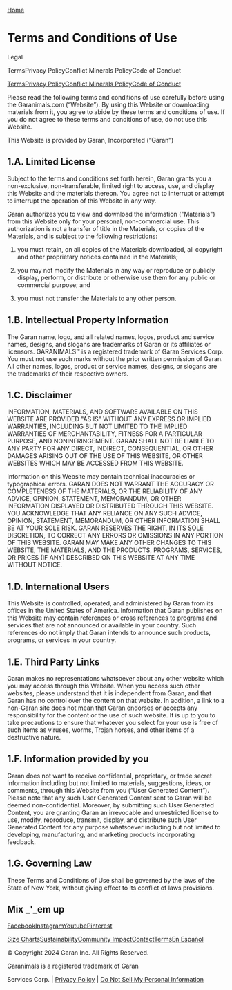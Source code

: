 [Home](https://www.garanimals.com/)

Terms and Conditions of Use
===========================

Legal

TermsPrivacy PolicyConflict Minerals PolicyCode of Conduct

[Terms](https://www.garanimals.com/terms-and-conditions)[Privacy Policy](https://www.garanimals.com/privacy-policy)[Conflict Minerals Policy](https://www.garanimals.com/conflict-minerals-policy)[Code of Conduct](https://www.garanimals.com/code-of-conduct)

Please read the following terms and conditions of use carefully before using the Garanimals.com (“Website”). By using this Website or downloading materials from it, you agree to abide by these terms and conditions of use. If you do not agree to these terms and conditions of use, do not use this Website.

This Website is provided by Garan, Incorporated (“Garan”)

1.A. Limited License
--------------------

Subject to the terms and conditions set forth herein, Garan grants you a non-exclusive, non-transferable, limited right to access, use, and display this Website and the materials thereon. You agree not to interrupt or attempt to interrupt the operation of this Website in any way.

Garan authorizes you to view and download the information ("Materials") from this Website only for your personal, non-commercial use. This authorization is not a transfer of title in the Materials, or copies of the Materials, and is subject to the following restrictions:

1. you must retain, on all copies of the Materials downloaded, all copyright and other proprietary notices contained in the Materials;
    
2. you may not modify the Materials in any way or reproduce or publicly display, perform, or distribute or otherwise use them for any public or commercial purpose; and
    
3. you must not transfer the Materials to any other person.
    

1.B. Intellectual Property Information
--------------------------------------

The Garan name, logo, and all related names, logos, product and service names, designs, and slogans are trademarks of Garan or its affiliates or licensors. GARANIMALS™ is a registered trademark of Garan Services Corp. You must not use such marks without the prior written permission of Garan. All other names, logos, product or service names, designs, or slogans are the trademarks of their respective owners.

1.C. Disclaimer
---------------

INFORMATION, MATERIALS, AND SOFTWARE AVAILABLE ON THIS WEBSITE ARE PROVIDED "AS IS" WITHOUT ANY EXPRESS OR IMPLIED WARRANTIES, INCLUDING BUT NOT LIMITED TO THE IMPLIED WARRANTIES OF MERCHANTABILITY, FITNESS FOR A PARTICULAR PURPOSE, AND NONINFRINGEMENT. GARAN SHALL NOT BE LIABLE TO ANY PARTY FOR ANY DIRECT, INDIRECT, CONSEQUENTIAL, OR OTHER DAMAGES ARISING OUT OF THE USE OF THIS WEBSITE, OR OTHER WEBSITES WHICH MAY BE ACCESSED FROM THIS WEBSITE.

Information on this Website may contain technical inaccuracies or typographical errors. GARAN DOES NOT WARRANT THE ACCURACY OR COMPLETENESS OF THE MATERIALS, OR THE RELIABILITY OF ANY ADVICE, OPINION, STATEMENT, MEMORANDUM, OR OTHER INFORMATION DISPLAYED OR DISTRIBUTED THROUGH THIS WEBSITE. YOU ACKNOWLEDGE THAT ANY RELIANCE ON ANY SUCH ADVICE, OPINION, STATEMENT, MEMORANDUM, OR OTHER INFORMATION SHALL BE AT YOUR SOLE RISK. GARAN RESERVES THE RIGHT, IN ITS SOLE DISCRETION, TO CORRECT ANY ERRORS OR OMISSIONS IN ANY PORTION OF THIS WEBSITE. GARAN MAY MAKE ANY OTHER CHANGES TO THIS WEBSITE, THE MATERIALS, AND THE PRODUCTS, PROGRAMS, SERVICES, OR PRICES (IF ANY) DESCRIBED ON THIS WEBSITE AT ANY TIME WITHOUT NOTICE.

1.D. International Users
------------------------

This Website is controlled, operated, and administered by Garan from its offices in the United States of America. Information that Garan publishes on this Website may contain references or cross references to programs and services that are not announced or available in your country. Such references do not imply that Garan intends to announce such products, programs, or services in your country.

1.E. Third Party Links
----------------------

Garan makes no representations whatsoever about any other website which you may access through this Website. When you access such other websites, please understand that it is independent from Garan, and that Garan has no control over the content on that website. In addition, a link to a non-Garan site does not mean that Garan endorses or accepts any responsibility for the content or the use of such website. It is up to you to take precautions to ensure that whatever you select for your use is free of such items as viruses, worms, Trojan horses, and other items of a destructive nature.

1.F. Information provided by you
--------------------------------

Garan does not want to receive confidential, proprietary, or trade secret information including but not limited to materials, suggestions, ideas, or comments, through this Website from you (“User Generated Content”). Please note that any such User Generated Content sent to Garan will be deemed non-confidential. Moreover, by submitting such User Generated Content, you are granting Garan an irrevocable and unrestricted license to use, modify, reproduce, transmit, display, and distribute such User Generated Content for any purpose whatsoever including but not limited to developing, manufacturing, and marketing products incorporating feedback.

1.G. Governing Law
------------------

These Terms and Conditions of Use shall be governed by the laws of the State of New York, without giving effect to its conflict of laws provisions.

Mix _'_em up
------------

[Facebook](https://www.facebook.com/garanimals)[Instagram](https://www.instagram.com/garanimals/)[Youtube](https://www.youtube.com/user/garanimals)[Pinterest](https://www.pinterest.com/garanimals/)

[Size Charts](https://www.garanimals.com/size-charts)[Sustainability](https://www.garanimals.com/our-story/sustainability)[Community Impact](https://www.garanimals.com/our-story/impact)[Contact](https://www.garanimals.com/contact)[Terms](https://www.garanimals.com/terms-and-conditions)[En Español](https://www.garanimals.com/es/terms-and-conditions)

© Copyright 2024 Garan Inc. All Rights Reserved.

Garanimals is a registered trademark of Garan

Services Corp. | [Privacy Policy](https://www.garanimals.com/privacy-policy) | [Do Not Sell My Personal Information](https://www.garanimals.com/ccpa)